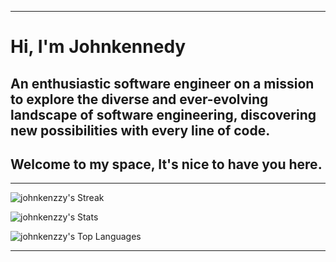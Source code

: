
---

# Hi, I'm Johnkennedy <br>

## An enthusiastic software engineer on a mission to explore the diverse and ever-evolving landscape of software engineering, discovering new possibilities with every line of code.<br>

## Welcome to my space, It's nice to have you here.<br>

---

![johnkenzzy's Streak](https://github-readme-streak-stats.herokuapp.com/?user=johnkenzzy&theme=vue-dark&hide_border=false)

![johnkenzzy's Stats](https://github-readme-stats.vercel.app/api?username=johnkenzzy&theme=vue-dark&show_icons=true&hide_border=false&count_private=true)

![johnkenzzy's Top Languages](https://github-readme-stats.vercel.app/api/top-langs/?username=johnkenzzy&theme=vue-dark&show_icons=true&hide_border=false&layout=compact)

---
